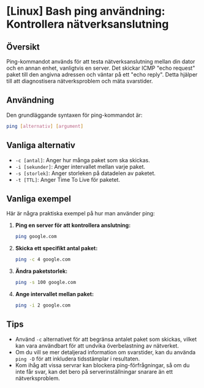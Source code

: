 # [Linux] Bash ping användning: Kontrollera nätverksanslutning

## Översikt
Ping-kommandot används för att testa nätverksanslutning mellan din dator och en annan enhet, vanligtvis en server. Det skickar ICMP "echo request" paket till den angivna adressen och väntar på ett "echo reply". Detta hjälper till att diagnostisera nätverksproblem och mäta svarstider.

## Användning
Den grundläggande syntaxen för ping-kommandot är:

```bash
ping [alternativ] [argument]
```

## Vanliga alternativ
- `-c [antal]`: Anger hur många paket som ska skickas.
- `-i [sekunder]`: Anger intervallet mellan varje paket.
- `-s [storlek]`: Anger storleken på datadelen av paketet.
- `-t [TTL]`: Anger Time To Live för paketet.

## Vanliga exempel
Här är några praktiska exempel på hur man använder ping:

1. **Ping en server för att kontrollera anslutning:**
   ```bash
   ping google.com
   ```

2. **Skicka ett specifikt antal paket:**
   ```bash
   ping -c 4 google.com
   ```

3. **Ändra paketstorlek:**
   ```bash
   ping -s 100 google.com
   ```

4. **Ange intervallet mellan paket:**
   ```bash
   ping -i 2 google.com
   ```

## Tips
- Använd `-c` alternativet för att begränsa antalet paket som skickas, vilket kan vara användbart för att undvika överbelastning av nätverket.
- Om du vill se mer detaljerad information om svarstider, kan du använda `ping -D` för att inkludera tidsstämplar i resultaten.
- Kom ihåg att vissa servrar kan blockera ping-förfrågningar, så om du inte får svar, kan det bero på serverinställningar snarare än ett nätverksproblem.